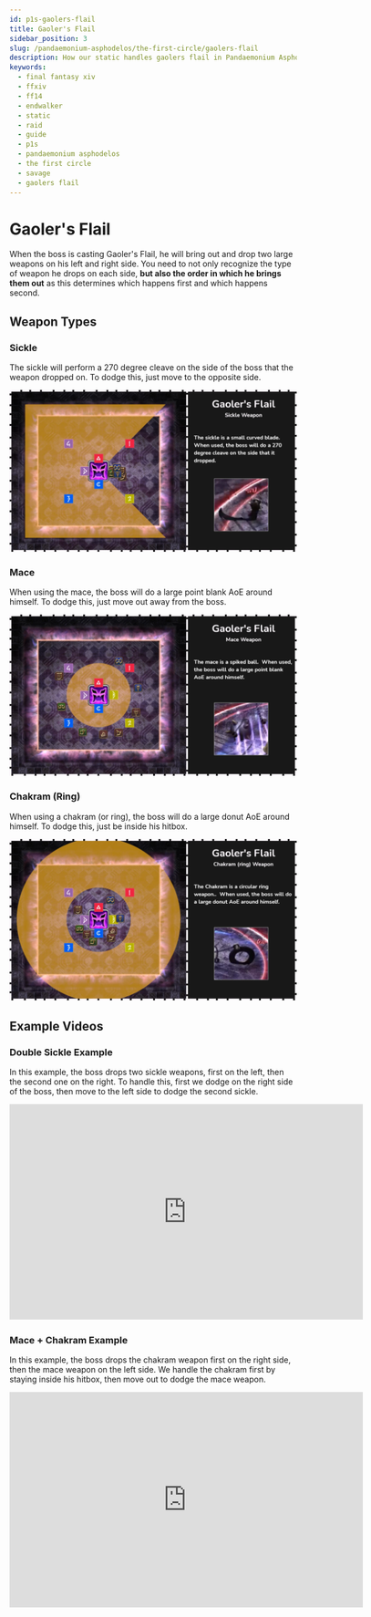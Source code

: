 ```yaml
---
id: p1s-gaolers-flail
title: Gaoler's Flail
sidebar_position: 3
slug: /pandaemonium-asphodelos/the-first-circle/gaolers-flail
description: How our static handles gaolers flail in Pandaemonium Asphodelos The First Circle (Savage)
keywords: 
  - final fantasy xiv
  - ffxiv
  - ff14
  - endwalker
  - static
  - raid
  - guide
  - p1s
  - pandaemonium asphodelos
  - the first circle
  - savage
  - gaolers flail
---
```


# Gaoler's Flail
When the boss is casting Gaoler's Flail, he will bring out and drop two large weapons on his left and right side.  You need to not only recognize the type of weapon he drops on each side, **but also the order in which he brings them out** as this determines which happens first and which happens second.

## Weapon Types
### Sickle
The sickle will perform a 270 degree cleave on the side of the boss that the weapon dropped on.  To dodge this, just move to the opposite side.  

![Sickle](/img/pandaemonium-asphodelos/the-first-circle/gaolers-flail-sickle.webp)

### Mace
When using the mace, the boss will do a large point blank AoE around himself.  To dodge this, just move out away from the boss.

![Mace](/img/pandaemonium-asphodelos/the-first-circle/gaolers-flail-mace.webp)

### Chakram (Ring)
When using a chakram (or ring), the boss will do a large donut AoE around himself.  To dodge this, just be inside his hitbox.

![Chakram](/img/pandaemonium-asphodelos/the-first-circle/gaolers-flail-chakram.webp)


## Example Videos
### Double Sickle Example
In this example, the boss drops two sickle weapons, first on the left, then the second one on the right.  To handle this, first we dodge on the right side of the boss, then move to the left side to dodge the second sickle.

<iframe src="https://player.twitch.tv/?video=1271658406&parent=localhost&parent=manbeardgames.com&autoplay=false"
    frameBorder="0" 
    allowFullScreen={true} 
    scrolling="no" 
    height="378" 
    width="620"></iframe>

### Mace + Chakram Example
In this example, the boss drops the chakram weapon first on the right side, then the mace weapon on the left side.  We handle the chakram first by staying inside his hitbox, then move out to dodge the mace weapon.

<iframe src="https://player.twitch.tv/?video=1271746208&parent=localhost&parent=manbeardgames.com&autoplay=false"
    frameBorder="0" 
    allowFullScreen={true} 
    scrolling="no" 
    height="378" 
    width="620"></iframe>
